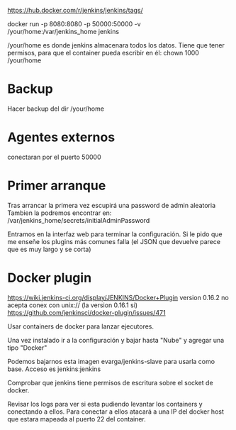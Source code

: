 https://hub.docker.com/r/jenkins/jenkins/tags/

docker run -p 8080:8080 -p 50000:50000 -v /your/home:/var/jenkins_home jenkins

/your/home es donde jenkins almacenara todos los datos.
Tiene que tener permisos, para que el container pueda escribir en él:
chown 1000 /your/home

# Backup
Hacer backup del dir /your/home

# Agentes externos
conectaran por el puerto 50000


# Primer arranque
Tras arrancar la primera vez escupirá una password de admin aleatoria
Tambien la podremos encontrar en: /var/jenkins_home/secrets/initialAdminPassword

Entramos en la interfaz web para terminar la configuración.
Si le pido que me enseñe los plugins más comunes falla (el JSON que devuelve parece que es muy largo y se corta)



# Docker plugin
https://wiki.jenkins-ci.org/display/JENKINS/Docker+Plugin
version 0.16.2 no acepta conex con unix:// (la version 0.16.1 si) https://github.com/jenkinsci/docker-plugin/issues/471

Usar containers de docker para lanzar ejecutores.

Una vez instalado ir a la configuración y bajar hasta "Nube" y agregar una tipo "Docker"

Podemos bajarnos esta imagen evarga/jenkins-slave para usarla como base.
Acceso es jenkins:jenkins

Comprobar que jenkins tiene permisos de escritura sobre el socket de docker.

Revisar los logs para ver si esta pudiendo levantar los containers y conectando a ellos.
Para conectar a ellos atacará a una IP del docker host que estara mapeada al puerto 22 del container.
